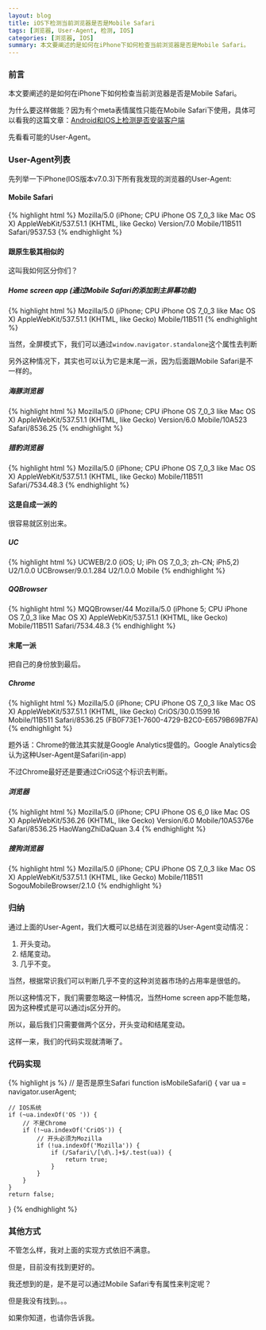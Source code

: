 ```yaml
---
layout: blog
title: iOS下检测当前浏览器是否是Mobile Safari
tags: [浏览器, User-Agent, 检测, IOS]
categories: [浏览器, IOS]
summary: 本文要阐述的是如何在iPhone下如何检查当前浏览器是否是Mobile Safari。
---
```

### 前言
本文要阐述的是如何在iPhone下如何检查当前浏览器是否是Mobile Safari。

为什么要这样做能？因为有个meta表情属性只能在Mobile Safari下使用，具体可以看我的这篇文章：[Android和IOS上检测是否安装客户端](http://yansong.me/2013/10/24/detect-whether-install-native-app-of-ios-or-android-in-browser.html)

先看看可能的User-Agent。
### User-Agent列表
先列举一下iPhone(IOS版本v7.0.3)下所有我发现的浏览器的User-Agent:
#### Mobile Safari

{% highlight html %}
Mozilla/5.0 (iPhone; CPU iPhone OS 7_0_3 like Mac OS X) AppleWebKit/537.51.1 (KHTML, like Gecko) Version/7.0 Mobile/11B511 Safari/9537.53
{% endhighlight %}

#### 跟原生极其相似的
这叫我如何区分你们？
##### Home screen app (通过Mobile Safari的添加到主屏幕功能)

{% highlight html %}
Mozilla/5.0 (iPhone; CPU iPhone OS 7_0_3 like Mac OS X) AppleWebKit/537.51.1 (KHTML, like Gecko) Mobile/11B511
{% endhighlight %}

当然，全屏模式下，我们可以通过`window.navigator.standalone`这个属性去判断

另外这种情况下，其实也可以认为它是末尾一派，因为后面跟Mobile Safari是不一样的。
##### 海豚浏览器

{% highlight html %}
Mozilla/5.0 (iPhone; CPU iPhone OS 7_0_3 like Mac OS X) AppleWebKit/537.51.1 (KHTML, like Gecko) Version/6.0 Mobile/10A523 Safari/8536.25
{% endhighlight %}

##### 猎豹浏览器

{% highlight html %}
Mozilla/5.0 (iPhone; CPU iPhone OS 7_0_3 like Mac OS X) AppleWebKit/537.51.1 (KHTML, like Gecko) Mobile/11B511 Safari/7534.48.3
{% endhighlight %}

#### 这是自成一派的
很容易就区别出来。
##### UC

{% highlight html %}
UCWEB/2.0 (iOS; U; iPh OS 7_0_3; zh-CN; iPh5,2) U2/1.0.0 UCBrowser/9.0.1.284 U2/1.0.0 Mobile
{% endhighlight %}

##### QQBrowser

{% highlight html %}
MQQBrowser/44 Mozilla/5.0 (iPhone 5; CPU iPhone OS 7_0_3 like Mac OS X) AppleWebKit/537.51.1 (KHTML, like Gecko) Mobile/11B511 Safari/7534.48.3
{% endhighlight %}

#### 末尾一派
把自己的身份放到最后。
##### Chrome

{% highlight html %}
Mozilla/5.0 (iPhone; CPU iPhone OS 7_0_3 like Mac OS X) AppleWebKit/537.51.1 (KHTML, like Gecko) CriOS/30.0.1599.16 Mobile/11B511 Safari/8536.25 (FB0F73E1-7600-4729-B2C0-E6579B69B7FA)
{% endhighlight %}

题外话：Chrome的做法其实就是Google Analytics提倡的。Google Analytics会认为这种User-Agent是Safari(in-app)

不过Chrome最好还是要通过CriOS这个标识去判断。
##### 浏览器

{% highlight html %}
Mozilla/5.0 (iPhone; CPU iPhone OS 6_0 like Mac OS X) AppleWebKit/536.26 (KHTML, like Gecko) Version/6.0 Mobile/10A5376e Safari/8536.25 HaoWangZhiDaQuan 3.4
{% endhighlight %}

##### 搜狗浏览器

{% highlight html %}
Mozilla/5.0 (iPhone; CPU iPhone OS 7_0_3 like Mac OS X) AppleWebKit/537.51.1 (KHTML, like Gecko) Mobile/11B511 SogouMobileBrowser/2.1.0
{% endhighlight %}

### 归纳
通过上面的User-Agent，我们大概可以总结在浏览器的User-Agent变动情况：

1. 开头变动。
2. 结尾变动。
3. 几乎不变。

当然，根据常识我们可以判断几乎不变的这种浏览器市场的占用率是很低的。

所以这种情况下，我们需要忽略这一种情况，当然Home screen app不能忽略，因为这种模式是可以通过js区分开的。

所以，最后我们只需要做两个区分，开头变动和结尾变动。

这样一来，我们的代码实现就清晰了。

### 代码实现
{% highlight js %}
// 是否是原生Safari
function isMobileSafari() {
    var ua = navigator.userAgent;

    // IOS系统
    if (~ua.indexOf('OS ')) {
        // 不是Chrome
        if (!~ua.indexOf('CriOS')) {
            // 开头必须为Mozilla
            if (!ua.indexOf('Mozilla')) {
                if (/Safari\/[\d\.]+$/.test(ua)) {
                    return true;
                }
            }
        }
    }
    return false;
}
{% endhighlight %}

### 其他方式

不管怎么样，我对上面的实现方式依旧不满意。

但是，目前没有找到更好的。

我还想到的是，是不是可以通过Mobile Safari专有属性来判定呢？

但是我没有找到。。。

如果你知道，也请你告诉我。
